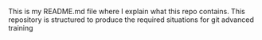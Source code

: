 This is my README.md file where I explain what this repo contains. This repository is structured to produce the required situations for git advanced training
